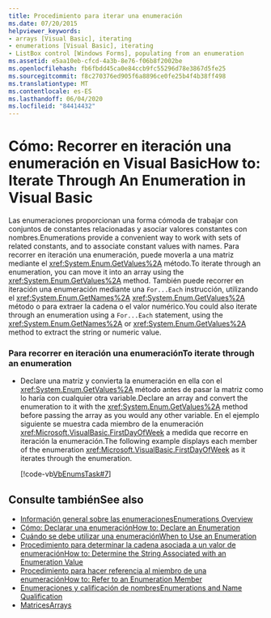 ```yaml
---
title: Procedimiento para iterar una enumeración
ms.date: 07/20/2015
helpviewer_keywords:
- arrays [Visual Basic], iterating
- enumerations [Visual Basic], iterating
- ListBox control [Windows Forms], populating from an enumeration
ms.assetid: e5aa10eb-cfcd-4a3b-8e76-f06b8f2002be
ms.openlocfilehash: fb6fbdd45ca0e84ccb9fc55296d78e3867d5fe25
ms.sourcegitcommit: f8c270376ed905f6a8896ce0fe25b4f4b38ff498
ms.translationtype: MT
ms.contentlocale: es-ES
ms.lasthandoff: 06/04/2020
ms.locfileid: "84414432"
---
```

# <a name="how-to-iterate-through-an-enumeration-in-visual-basic"></a><span data-ttu-id="7f045-102">Cómo: Recorrer en iteración una enumeración en Visual Basic</span><span class="sxs-lookup"><span data-stu-id="7f045-102">How to: Iterate Through An Enumeration in Visual Basic</span></span>
<span data-ttu-id="7f045-103">Las enumeraciones proporcionan una forma cómoda de trabajar con conjuntos de constantes relacionadas y asociar valores constantes con nombres.</span><span class="sxs-lookup"><span data-stu-id="7f045-103">Enumerations provide a convenient way to work with sets of related constants, and to associate constant values with names.</span></span> <span data-ttu-id="7f045-104">Para recorrer en iteración una enumeración, puede moverla a una matriz mediante el <xref:System.Enum.GetValues%2A> método.</span><span class="sxs-lookup"><span data-stu-id="7f045-104">To iterate through an enumeration, you can move it into an array using the <xref:System.Enum.GetValues%2A> method.</span></span> <span data-ttu-id="7f045-105">También puede recorrer en iteración una enumeración mediante una `For...Each` instrucción, utilizando el <xref:System.Enum.GetNames%2A> <xref:System.Enum.GetValues%2A> método o para extraer la cadena o el valor numérico.</span><span class="sxs-lookup"><span data-stu-id="7f045-105">You could also iterate through an enumeration using a `For...Each` statement, using the <xref:System.Enum.GetNames%2A> or <xref:System.Enum.GetValues%2A> method to extract the string or numeric value.</span></span>  
  
### <a name="to-iterate-through-an-enumeration"></a><span data-ttu-id="7f045-106">Para recorrer en iteración una enumeración</span><span class="sxs-lookup"><span data-stu-id="7f045-106">To iterate through an enumeration</span></span>  
  
- <span data-ttu-id="7f045-107">Declare una matriz y convierta la enumeración en ella con el <xref:System.Enum.GetValues%2A> método antes de pasar la matriz como lo haría con cualquier otra variable.</span><span class="sxs-lookup"><span data-stu-id="7f045-107">Declare an array and convert the enumeration to it with the <xref:System.Enum.GetValues%2A> method before passing the array as you would any other variable.</span></span> <span data-ttu-id="7f045-108">En el ejemplo siguiente se muestra cada miembro de la enumeración <xref:Microsoft.VisualBasic.FirstDayOfWeek> a medida que recorre en iteración la enumeración.</span><span class="sxs-lookup"><span data-stu-id="7f045-108">The following example displays each member of the enumeration <xref:Microsoft.VisualBasic.FirstDayOfWeek> as it iterates through the enumeration.</span></span>  
  
     [!code-vb[VbEnumsTask#7](~/samples/snippets/visualbasic/VS_Snippets_VBCSharp/VbEnumsTask/VB/Class2.vb#7)]  
  
## <a name="see-also"></a><span data-ttu-id="7f045-109">Consulte también</span><span class="sxs-lookup"><span data-stu-id="7f045-109">See also</span></span>

- [<span data-ttu-id="7f045-110">Información general sobre las enumeraciones</span><span class="sxs-lookup"><span data-stu-id="7f045-110">Enumerations Overview</span></span>](enumerations-overview.md)
- [<span data-ttu-id="7f045-111">Cómo: Declarar una enumeración</span><span class="sxs-lookup"><span data-stu-id="7f045-111">How to: Declare an Enumeration</span></span>](how-to-declare-enumerations.md)
- [<span data-ttu-id="7f045-112">Cuándo se debe utilizar una enumeración</span><span class="sxs-lookup"><span data-stu-id="7f045-112">When to Use an Enumeration</span></span>](when-to-use-an-enumeration.md)
- [<span data-ttu-id="7f045-113">Procedimiento para determinar la cadena asociada a un valor de enumeración</span><span class="sxs-lookup"><span data-stu-id="7f045-113">How to: Determine the String Associated with an Enumeration Value</span></span>](how-to-determine-the-string-associated-with-an-enumeration-value.md)
- [<span data-ttu-id="7f045-114">Procedimiento para hacer referencia al miembro de una enumeración</span><span class="sxs-lookup"><span data-stu-id="7f045-114">How to: Refer to an Enumeration Member</span></span>](how-to-refer-to-an-enumeration-member.md)
- [<span data-ttu-id="7f045-115">Enumeraciones y calificación de nombres</span><span class="sxs-lookup"><span data-stu-id="7f045-115">Enumerations and Name Qualification</span></span>](enumerations-and-name-qualification.md)
- [<span data-ttu-id="7f045-116">Matrices</span><span class="sxs-lookup"><span data-stu-id="7f045-116">Arrays</span></span>](../arrays/index.md)
